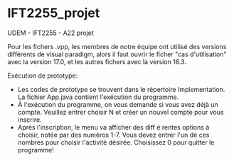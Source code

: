 # IFT2255_projet

UDEM - IFT2255 - A22 projet

Pour les fichers .vpp, les membres de notre équipe ont utilisé des versions différents de visual paradigm, alors il faut ouvrir 
le ficher "cas d'utilisation" avec la version 17.0, et les autres fichers avec la version 16.3.

Exécution de prototype:
- Les codes de prototype se trouvent dans le répertoire Implementation. La fichier App.java contient l'exécution du programme.
- À l'exécution du programme, on vous demande si vous avez déjà un compte. Veuillez entrer choisir N et créer un nouvel compte pour vous inscrire.
- Après l'inscription, le menu va afficher des diff é rentes options à choisir, notée par des numéros 1-7. Vous devez entrer l'un de ces nombres pour choisir l'activité désirée. Choisissez 0 pour quitter le programme!
